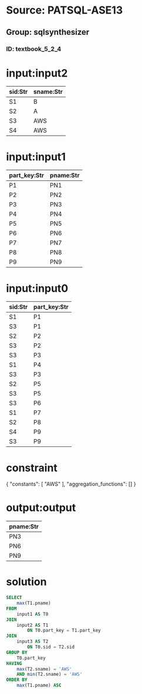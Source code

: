 # Source: PATSQL-ASE13
## Group: sqlsynthesizer
### ID: textbook_5_2_4

# input:input2

| sid:Str | sname:Str |
|---|---|
| S1 | B |
| S2 | A |
| S3 | AWS |
| S4 | AWS |

# input:input1

| part_key:Str | pname:Str |
|---|---|
| P1 | PN1 |
| P2 | PN2 |
| P3 | PN3 |
| P4 | PN4 |
| P5 | PN5 |
| P6 | PN6 |
| P7 | PN7 |
| P8 | PN8 |
| P9 | PN9 |

# input:input0

| sid:Str | part_key:Str |
|---|---|
| S1 | P1 |
| S3 | P1 |
| S2 | P2 |
| S3 | P2 |
| S3 | P3 |
| S1 | P4 |
| S3 | P3 |
| S2 | P5 |
| S3 | P5 |
| S3 | P6 |
| S1 | P7 |
| S2 | P8 |
| S4 | P9 |
| S3 | P9 |

# constraint

{
  "constants": [
    "AWS"
  ],
  "aggregation_functions": []
}

# output:output

| pname:Str |
|---|
| PN3 |
| PN6 |
| PN9 |

# solution

```sql
SELECT
    max(T1.pname) 
FROM
    input1 AS T0 
JOIN
    input2 AS T1 
        ON T0.part_key = T1.part_key 
JOIN
    input3 AS T2 
        ON T0.sid = T2.sid 
GROUP BY
    T0.part_key 
HAVING
    max(T2.sname) = 'AWS' 
    AND min(T2.sname) = 'AWS' 
ORDER BY
    max(T1.pname) ASC
```
